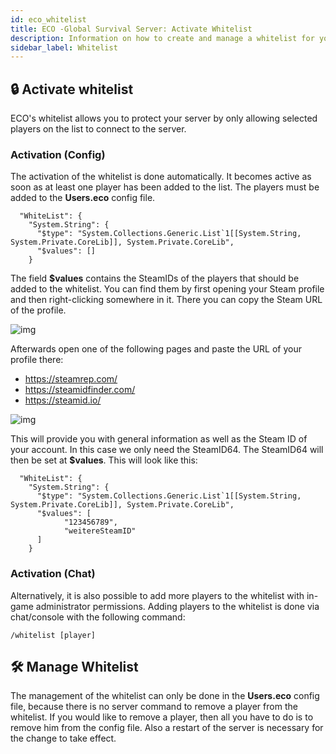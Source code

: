```yaml
---
id: eco_whitelist
title: ECO -Global Survival Server: Activate Whitelist
description: Information on how to create and manage a whitelist for your ECO server at ZAP-Hosting - ZAP-Hosting.com documentation
sidebar_label: Whitelist
---
```




## 🔒 Activate whitelist

ECO's whitelist allows you to protect your server by only allowing selected players on the list to connect to the server.



### Activation (Config)

The activation of the whitelist is done automatically. It becomes active as soon as at least one player has been added to the list. The players must be added to the **Users.eco** config file. 

```
  "WhiteList": {
    "System.String": {
      "$type": "System.Collections.Generic.List`1[[System.String, System.Private.CoreLib]], System.Private.CoreLib",
      "$values": []
    }
```



The field **$values** contains the SteamIDs of the players that should be added to the whitelist. You can find them by first opening your Steam profile and then right-clicking somewhere in it. There you can copy the Steam URL of the profile. 



![img](https://screensaver01.zap-hosting.com/index.php/s/deb9bg5Jx8xXJ6B/preview)


Afterwards open one of the following pages and paste the URL of your profile there: 

- https://steamrep.com/
- https://steamidfinder.com/
- https://steamid.io/


![img](https://screensaver01.zap-hosting.com/index.php/s/EQHnQxyBxYyxcGY/preview)

This will provide you with general information as well as the Steam ID of your account. In this case we only need the SteamID64. The SteamID64 will then be set at **$values**. This will look like this:

```
  "WhiteList": {
    "System.String": {
      "$type": "System.Collections.Generic.List`1[[System.String, System.Private.CoreLib]], System.Private.CoreLib",
      "$values": [
            "123456789",
            "weitereSteamID"      
      ]
    }
```



### Activation (Chat)

Alternatively, it is also possible to add more players to the whitelist with in-game administrator permissions. Adding players to the whitelist is done via chat/console with the following command:

```
/whitelist [player]
```



## 🛠️ Manage Whitelist

The management of the whitelist can only be done in the **Users.eco** config file, because there is no server command to remove a player from the whitelist. If you would like to remove a player, then all you have to do is to remove him from the config file. Also a restart of the server is necessary for the change to take effect. 
